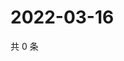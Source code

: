 # 2022-03-16

共 0 条

<!-- BEGIN WEIBO -->
<!-- 最后更新时间 Wed Mar 16 2022 11:18:31 GMT+0800 (China Standard Time) -->

<!-- END WEIBO -->
